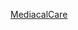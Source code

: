 [MediacalCare](https://www.figma.com/file/O4UJ3oSpEjiZB3PKt5yI0z/Medical-Care?type=design&node-id=0%3A1&mode=design&t=cEQLuYGEwmW95Wvm-1)
